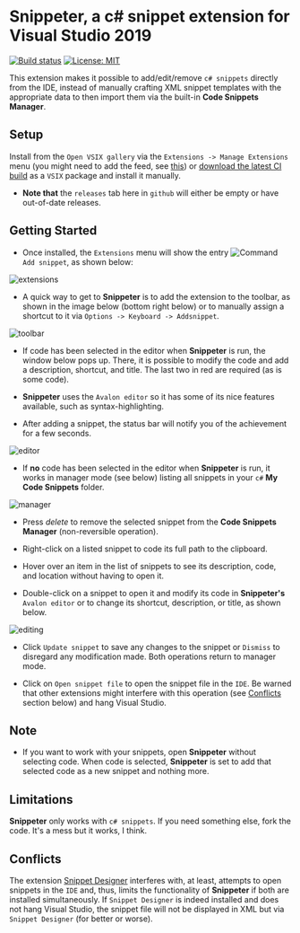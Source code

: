 # Snippeter, a c# snippet extension for Visual Studio 2019

[![Build status](https://ci.appveyor.com/api/projects/status/s5lpx2ignav8idxo?svg=true)](https://ci.appveyor.com/project/LaraSQP/snippeter)
[![License: MIT](https://img.shields.io/badge/License-MIT-blue.svg)](license.txt)


This extension makes it possible to add/edit/remove `c# snippets` directly from the IDE, instead of manually crafting XML snippet templates with the appropriate data to then import them via the built-in **Code Snippets Manager**.


## Setup

Install from the `Open VSIX gallery` via the `Extensions -> Manage Extensions` menu (you might need to add the feed, see [this](http://vsixgallery.com/guide/feed/)) or [download the latest CI build](http://vsixgallery.com/extension/Snippeter.205e93a2-67fd-418d-a773-558dbce0ffd0/) as a `VSIX` package and install it manually.

- **Note that** the `releases` tab here in `github` will either be empty or have out-of-date releases.

## Getting Started

- Once installed, the `Extensions` menu will show the entry ![Command](https://user-images.githubusercontent.com/12540983/69513781-57237100-0f8c-11ea-922d-eba6925ddc74.png) `Add snippet`, as shown below:

![extensions](https://user-images.githubusercontent.com/12540983/70004739-b7c53600-15aa-11ea-95f6-09e774073e9f.png)

- A quick way to get to **Snippeter** is to add the extension to the toolbar, as shown in the image below (bottom right below) or to manually assign a shortcut to it via `Options -> Keyboard -> Addsnippet`.

![toolbar](https://user-images.githubusercontent.com/12540983/70191581-9300c800-173c-11ea-86dc-04024c8c0057.jpg)


- If code has been selected in the editor when **Snippeter** is run, the window below pops up. There, it is possible to modify the code and add a description, shortcut, and title. The last two in red are required (as is some code).

- **Snippeter** uses the `Avalon editor` so it has some of its nice features available, such as syntax-highlighting.

- After adding a snippet, the status bar will notify you of the achievement for a few seconds.

![editor](https://user-images.githubusercontent.com/12540983/69891031-d8885400-133c-11ea-9dc2-0fcafc88f26b.png)

- If **no** code has been selected in the editor when **Snippeter** is run, it works in manager mode (see below) listing all snippets in your `c#` **My Code Snippets** folder.

![manager](https://user-images.githubusercontent.com/12540983/69891032-d8885400-133c-11ea-8fec-f9e0ee2aa6ca.png)

- Press *delete* to remove the selected snippet from the **Code Snippets Manager** (non-reversible operation).

- Right-click on a listed snippet to code its full path to the clipboard.

- Hover over an item in the list of snippets to see its description, code, and location without having to open it.

- Double-click on a snippet to open it and modify its code in **Snippeter's** `Avalon editor` or to change its shortcut, description, or title, as shown below.

![editing](https://user-images.githubusercontent.com/12540983/69891396-a2989f00-133f-11ea-8837-6bdebdca18fd.png)

- Click `Update snippet` to save any changes to the snippet or `Dismiss` to disregard any modification made. Both operations return to manager mode.

- Click on `Open snippet file` to open the snippet file in the `IDE`. Be warned that other extensions might interfere with this operation (see [Conflicts](#Conflicts) section below) and hang Visual Studio.

## Note

- If you want to work with your snippets, open **Snippeter** without selecting code. When code is selected, **Snippeter** is set to add that selected code as a new snippet and nothing more.

## Limitations

**Snippeter** only works with `c# snippets`. If you need something else, fork the code. It's a mess but it works, I think.

## Conflicts

The extension [Snippet Designer](https://marketplace.visualstudio.com/items?itemName=vs-publisher-2795.SnippetDesigner) interferes with, at least, attempts to open snippets in the `IDE` and, thus, limits the functionality of **Snippeter** if both are installed simultaneously. If `Snippet Designer` is indeed installed and does not hang Visual Studio, the snippet file will not be displayed in XML but via `Snippet Designer` (for better or worse).
